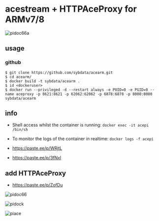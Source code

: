 # acestream + HTTPAceProxy for ARMv7/8

![pidoc66a](https://user-images.githubusercontent.com/24189833/38827684-fd660e36-41b3-11e8-892a-e49f24e935c3.png)

## usage

### github

```
$ git clone https://github.com/sybdata/acearm.git
$ cd acearm/
$ docker build -t sybdata/acearm .
$ id <dockeruser>
$ docker run --privileged -d --restart always -e PUID=0 -e PGID=0 --name aceproxy -p 8621:8621 -p 62062:62062 -p 6878:6878 -p 8000:8000 sybdata/acearm
```
## info

* Shell access whilst the container is running: `docker exec -it acepi /bin/sh`
* To monitor the logs of the container in realtime: `docker logs -f acepi`

* https://paste.ee/p/WRjtL
* https://paste.ee/p/3fNxl

## add HTTPAceProxy

* https://paste.ee/p/ZofDu

![pidoc66](https://user-images.githubusercontent.com/24189833/38827151-4b004406-41b2-11e8-902e-cc6d27972ecc.png)


![pidock](https://user-images.githubusercontent.com/24189833/38767729-4adaaec0-3fe7-11e8-8952-e6ea6f7e7744.png)

![piace](https://user-images.githubusercontent.com/24189833/38771057-7540bca6-401c-11e8-82b4-1087c1464fc2.png)



